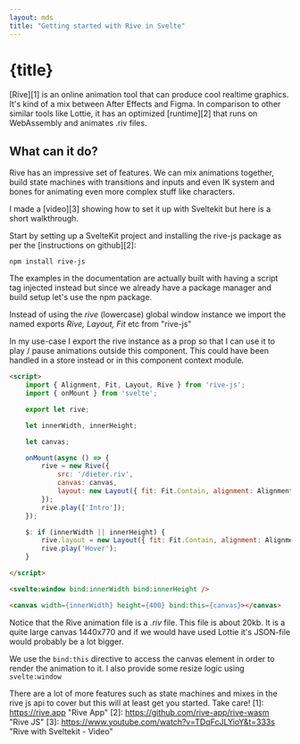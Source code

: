 ```yaml
---
layout: mds
title: "Getting started with Rive in Svelte"
---
```


# {title}

[Rive][1] is an online animation tool that can produce cool realtime graphics. It's kind of a mix between After Effects and Figma. 
In comparison to other similar tools like Lottie, it has an optimized [runtime][2] that runs on WebAssembly and animates .riv files.

## What can it do?
Rive has an impressive set of features. We can mix animations together, build state machines with transitions and inputs and even IK system and bones for animating even more complex stuff like characters.

I made a [video][3] showing how to set it up with Sveltekit but here is a short walkthrough.

Start by setting up a SvelteKit project and installing the rive-js package as per the [instructions on github][2]:
```shell
npm install rive-js
```
The examples in the documentation are actually built with having a script tag injected instead but since we already have a package manager and build setup let's use the npm package.

Instead of using the *rive* (lowercase) global window instance we import the named exports *Rive, Layout, Fit* etc from "rive-js"

In my use-case I export the rive instance as a prop so that I can use it to play / pause animations outside this component. This could have been handled in a store instead or in this component context module.
```html
<script>
	import { Alignment, Fit, Layout, Rive } from 'rive-js';
	import { onMount } from 'svelte';

	export let rive;

	let innerWidth, innerHeight;

	let canvas;

	onMount(async () => {
		rive = new Rive({
			src: '/dieter.riv',
			canvas: canvas,
			layout: new Layout({ fit: Fit.Contain, alignment: Alignment.Center })
		});
		rive.play(['Intro']);
	});

	$: if (innerWidth || innerHeight) {
		rive.layout = new Layout({ fit: Fit.Contain, alignment: Alignment.Center });
		rive.play('Hover');
	}

</script>

<svelte:window bind:innerWidth bind:innerHeight />

<canvas width={innerWidth} height={400} bind:this={canvas}></canvas>
```
Notice that the Rive animation file is a *.riv* file. This file is about 20kb. It is a quite large canvas 1440x770 and if we would have used Lottie it's JSON-file would probably be a lot bigger.

We use the `bind:this` directive to access the canvas element in order to render the animation to it. I also provide some resize logic using `svelte:window`

There are a lot of more features such as state machines and mixes in the rive js api to cover but this will at least get you started. Take care!
[1]: <https://rive.app> "Rive App"
[2]: <https://github.com/rive-app/rive-wasm> "Rive JS"
[3]: <https://www.youtube.com/watch?v=TDqFcJLYioY&t=333s> "Rive with Sveltekit - Video"
